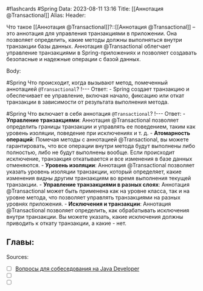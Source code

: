 #flashcards #Spring 
Data: 2023-08-11 13:16
Title: [[Аннотация @Transactional]]
Alias:
Header:

Что такое [[Аннотация @Transactional]]?::[[Аннотация @Transactional]] – это аннотация для управления транзакциями в приложении. Она позволяет определить, какие методы должны выполняться внутри транзакции базы данных. Аннотация @Transactional облегчает управление транзакциями в Spring-приложениях и позволяет создавать безопасные и надежные операции с базой данных.
<!--SR:!2023-10-27,1,390-->


Body:



#Spring 
Что происходит, когда вызывают метод, помеченный аннотацией `@Transactional`?
!---
Ответ:
	- Spring создает транзакцию и обеспечивает ее управление, включая начало, фиксацию или откат транзакции в зависимости от результата выполнения метода.
<!--SR:!2023-10-27,3,150-->



#Spring 
Что включает в себя аннотация `@Transactional`?
!---
Ответ:
	- **Управление транзакциями**: Аннотация @Transactional позволяет определить границы транзакции и управлять ее поведением, таким как уровень изоляции, поведение при исключениях и т. д.
	- **Атомарность операций**: Помечая методы с аннотацией @Transactional, вы можете гарантировать, что все операции внутри метода будут выполнены либо полностью, либо не будут выполнены вообще. Если происходит исключение, транзакция откатывается и все изменения в базе данных отменяются.
	- **Уровень изоляции**: Аннотация @Transactional позволяет указать уровень изоляции транзакции, который определяет, какие изменения видны другим транзакциям во время выполнения текущей транзакции.
	- **Управление транзакциями в разных слоях**: Аннотация @Transactional может быть применена как на уровне класса, так и на уровне метода, что позволяет управлять транзакциями на разных уровнях приложения.
	- **Исключения и транзакции**: Аннотация @Transactional позволяет определить, как обрабатывать исключения внутри транзакции. Вы можете указать, какие исключения должны приводить к откату транзакции, а какие - нет.
<!--SR:!2023-10-27,1,130-->





Главы:
-


Sources:
- [ ] [Вопросы для собеседования на Java Developer](https://github.com/enhorse/java-interview/blob/master/README.md#%D0%9E%D0%9E%D0%9F)
- [ ] []()
- [ ] []()
